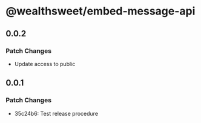 # @wealthsweet/embed-message-api

## 0.0.2

### Patch Changes

- Update access to public

## 0.0.1

### Patch Changes

- 35c24b6: Test release procedure
